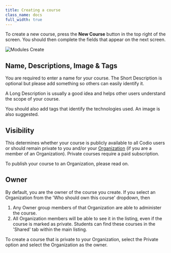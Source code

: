 ```yaml
---
title: Creating a course
class_name: docs
full_width: true
---
```


To create a new course, press the **New Course** button in the top right of the screen. You should then complete the fields that appear on the next screen.

![Modules Create](/img/docs/course_create.png)

## Name, Descriptions, Image & Tags
You are required to enter a name for your course. The Short Description is optional but please add something so others can easily identify it.

A Long Description is usually a good idea and helps other users understand the scope of your course.

You should also add tags that identify the technologies used. An image is also suggested.

## Visibility
This determines whether your course is publicly available to all Codio users or should remain private to you and/or your [Organization](/docs/teacher/create/adminrole/) (if you are a member of an Organization). Private courses require a paid subscription.

To publish your course to an Organization, please read on.

## Owner
By default, you are the owner of the course you create. If you select an Organization from the 'Who should own this course' dropdown, then 

1. Any Owner group members of that Organization are able to administer the course.
2. All Organization members will be able to see it in the listing, even if the course is marked as private. Students can find these courses in the 'Shared' tab within the main listing.

To create a course that is private to your Organization, select the Private option and select the Organization as the owner.


